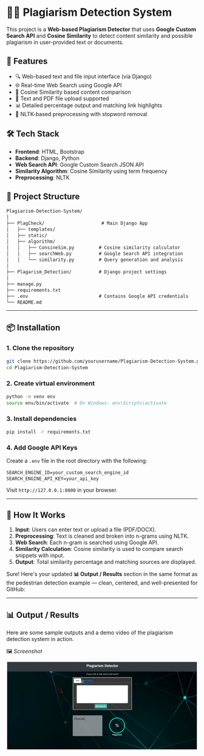 # 🕵️‍♂️ Plagiarism Detection System

This project is a **Web-based Plagiarism Detector** that uses **Google Custom Search API** and **Cosine Similarity** to detect content similarity and possible plagiarism in user-provided text or documents.


## 🚀 Features

- 🔍 Web-based text and file input interface (via Django)  
- 🌐 Real-time Web Search using Google API  
- 🧠 Cosine Similarity based content comparison  
- 🧾 Text and PDF file upload supported  
- 📊 Detailed percentage output and matching link highlights  
- 💬 NLTK-based preprocessing with stopword removal  


## 🛠️ Tech Stack

- **Frontend**: HTML, Bootstrap  
- **Backend**: Django, Python  
- **Web Search API**: Google Custom Search JSON API  
- **Similarity Algorithm**: Cosine Similarity using term frequency  
- **Preprocessing**: NLTK  


## 📁 Project Structure

```
Plagiarism-Detection-System/
│
├── PlagCheck/                     # Main Django App
│   ├── templates/
│   ├── static/
│   ├── algorithm/
│   │   ├── ConsineSim.py         # Cosine similarity calculator
│   │   ├── searchWeb.py          # Google Search API integration
│   │   └── similarity.py         # Query generation and analysis
│
├── Plagarism_Detection/          # Django project settings
│
├── manage.py
├── requirements.txt
├── .env                          # Contains Google API credentials
└── README.md
```

---

## 📦 Installation

### 1. Clone the repository

```bash
git clone https://github.com/yourusername/Plagiarism-Detection-System.git
cd Plagiarism-Detection-System
```

### 2. Create virtual environment

```bash
python -m venv env
source env/bin/activate  # On Windows: env\Scripts\activate
```

### 3. Install dependencies

```bash
pip install -r requirements.txt
```

### 4. Add Google API Keys

Create a `.env` file in the root directory with the following:

```env
SEARCH_ENGINE_ID=your_custom_search_engine_id
SEARCH_ENGINE_API_KEY=your_api_key
```

Visit `http://127.0.0.1:8000` in your browser.

---

## 🧪 How It Works

1. **Input**: Users can enter text or upload a file (PDF/DOCX).  
2. **Preprocessing**: Text is cleaned and broken into n-grams using NLTK.  
3. **Web Search**: Each n-gram is searched using Google API.  
4. **Similarity Calculation**: Cosine similarity is used to compare search snippets with input.  
5. **Output**: Total similarity percentage and matching sources are displayed.


Sure! Here's your updated **📊 Output / Results** section in the same format as the pedestrian detection example — clean, centered, and well-presented for GitHub:

---

## 📊 Output / Results

Here are some sample outputs and a demo video of the plagiarism detection system in action.

🖼️ *Screenshot*


<p align="center">
  <img src="ss1.png" alt="Plagiarism Detection Screenshot" width="500"/>
</p>

